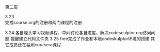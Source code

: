 第二周
     
3.23  
    完成course.org的注册和两门课程的注册
    
3.24
    各自埋头学习视频课程，中间讨论各自进度，解决codesculptor.org访问问题
    提醒建立代码文件夹
3.25
    free完成了作业和本地codeskulptor环境的搭建
    其它成员还在猛刷coursera课程
    
    
   
   
